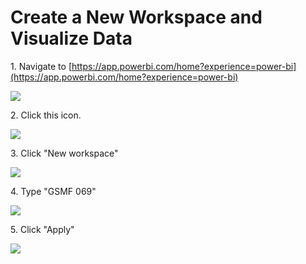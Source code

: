 # Create a New Workspace and Visualize Data

1\. Navigate to [https://app.powerbi.com/home?experience=power-bi](https://app.powerbi.com/home?experience=power-bi)

![](https://ajeuwbhvhr.cloudimg.io/https://colony-recorder.s3.amazonaws.com/files/2025-09-11/0ab7d3e5-7fa5-48d8-b58d-826d805a0454/ascreenshot.jpeg?tl_px=0,155&br_px=1969,1256&force_format=jpeg&q=100&width=1120.0)


2\. Click this icon.

![](https://ajeuwbhvhr.cloudimg.io/https://colony-recorder.s3.amazonaws.com/files/2025-09-11/0ab7d3e5-7fa5-48d8-b58d-826d805a0454/ascreenshot.jpeg?tl_px=0,311&br_px=1969,1412&force_format=jpeg&q=100&width=1120.0&wat=1&wat_opacity=0.7&wat_gravity=northwest&wat_url=https://colony-recorder.s3.us-west-1.amazonaws.com/images/watermarks/FB923C_standard.png&wat_pad=-6,391)


3\. Click "New workspace"

![](https://ajeuwbhvhr.cloudimg.io/https://colony-recorder.s3.amazonaws.com/files/2025-09-11/28fb9628-342a-4e19-9e44-771a09fb43cb/ascreenshot.jpeg?tl_px=0,311&br_px=1969,1412&force_format=jpeg&q=100&width=1120.0&wat=1&wat_opacity=0.7&wat_gravity=northwest&wat_url=https://colony-recorder.s3.us-west-1.amazonaws.com/images/watermarks/FB923C_standard.png&wat_pad=177,549)


4\. Type "GSMF 069"

![](https://ajeuwbhvhr.cloudimg.io/https://colony-recorder.s3.amazonaws.com/files/2025-09-11/6393c987-e2e2-43a1-b60a-7c6d830110e6/ascreenshot.jpeg?tl_px=0,0&br_px=1970,1100&force_format=jpeg&q=100&width=1120.0)


5\. Click "Apply"

![](https://ajeuwbhvhr.cloudimg.io/https://colony-recorder.s3.amazonaws.com/files/2025-09-11/9b712da9-5fb0-4531-894c-14c0f2330f90/ascreenshot.jpeg?tl_px=0,311&br_px=1970,1412&force_format=jpeg&q=100&width=1120.0&wat=1&wat_opacity=0.7&wat_gravity=northwest&wat_url=https://colony-recorder.s3.us-west-1.amazonaws.com/images/watermarks/FB923C_standard.png&wat_pad=627,558)
